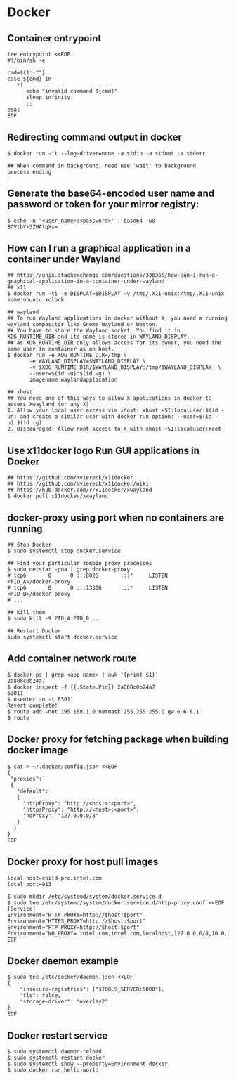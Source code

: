 Docker
======

## Container entrypoint

    tee entrypoint <<EOF
    #!/bin/sh -e

    cmd=${1:-""}
    case ${cmd} in
       *)
          echo "invalid command ${cmd}"
          sleep infinity
          ;;
    esac
    EOF

## Redirecting command output in docker

    $ docker run -it --log-driver=none -a stdin -a stdout -a stderr

    ## When command in background, need use 'wait' to background
    process ending


## Generate the base64-encoded user name and password or token for your mirror registry:

    $ echo -n '<user_name>:<password>' | base64 -w0
    BGVtbYk3ZHAtqXs=


## How can I run a graphical application in a container under Wayland

    ## https://unix.stackexchange.com/questions/330366/how-can-i-run-a-graphical-application-in-a-container-under-wayland
    ## x11
    $ docker run -ti -e DISPLAY=$DISPLAY -v /tmp/.X11-unix:/tmp/.X11-unix some:ubuntu xclock

    ## wayland
    ## To run Wayland applications in docker without X, you need a running wayland compositor like Gnome-Wayland or Weston.
    ## You have to share the Wayland socket. You find it in XDG_RUNTIME_DIR and its name is stored in WAYLAND_DISPLAY.
    ## As XDG_RUNTIME_DIR only allows access for its owner, you need the same user in container as on host.
    $ docker run -e XDG_RUNTIME_DIR=/tmp \
           -e WAYLAND_DISPLAY=$WAYLAND_DISPLAY \
           -v $XDG_RUNTIME_DIR/$WAYLAND_DISPLAY:/tmp/$WAYLAND_DISPLAY  \
           --user=$(id -u):$(id -g) \
           imagename waylandapplication

    ## xhost
    ## You need one of this ways to allow X applications in docker to access Xwayland (or any X)
    1. Allow your local user access via xhost: xhost +SI:localuser:$(id -un) and create a similar user with docker run option: --user=$(id -u):$(id -g)
    2. Discouraged: Allow root access to X with xhost +SI:localuser:root

## Use x11docker logo Run GUI applications in Docker

    ## https://github.com/mviereck/x11docker
    ## https://github.com/mviereck/x11docker/wiki
    ## https://hub.docker.com/r/x11docker/xwayland
    $ docker pull x11docker/xwayland

## docker-proxy using port when no containers are running

    ## Stop Docker
    $ sudo systemctl stop docker.service

    ## Find your particular zombie proxy processes
    $ sudo netstat -pna | grep docker-proxy
    # tcp6       0      0 :::8025       :::*     LISTEN      <PID_A>/docker-proxy
    # tcp6       0      0 :::13306      :::*     LISTEN      <PID_B>/docker-proxy
    # ...

    ## Kill them
    $ sudo kill -9 PID_A PID_B ...

    ## Restart Docker
    sudo systemctl start docker.service

## Add container network route

    $ docker ps | grep <app-name> | awk '{print $1}'
    2a808c0b24a7
    $ docker inspect -f {{.State.Pid}} 2a808c0b24a7
    63011
    $ nsenter -n -t 63011
    Revert complete!
    $ route add -net 195.168.1.0 netmask 255.255.255.0 gw 6.6.6.1
    $ route

## Docker proxy for fetching package when building docker image

    $ cat > ~/.docker/config.json <<EOF
    {
     "proxies":
     {
       "default":
       {
         "httpProxy": "http://<host>:<port>",
         "httpsProxy": "http://<host>:<port>",
         "noProxy": "127.0.0.0/8"
       }
      }
    }
    EOF

## Docker proxy for host pull images

    local host=child-prc.intel.com
    local port=913

    $ sudo mkdir /etc/systemd/system/docker.service.d
    $ sudo tee /etc/systemd/system/docker.service.d/http-proxy.conf <<EOF
    [Service]
    Environment="HTTP_PROXY=http://$host:$port"
    Environment="HTTPS_PROXY=http://$host:$port"
    Environment="FTP_PROXY=http://$host:$port"
    Environment="NO_PROXY=.intel.com,intel.com,localhost,127.0.0.0/8,10.0.0.0/8"
    EOF

## Docker daemon example

    $ sudo tee /etc/docker/daemon.json <<EOF
    {
        "insecure-registries": ["$TOOLS_SERVER:5000"],
        "tls": false,
        "storage-driver": "overlay2"
    }
    EOF

## Docker restart service

    $ sudo systemctl daemon-reload
    $ sudo systemctl restart docker
    $ sudo systemctl show --property=Environment docker
    $ sudo docker run hello-world
